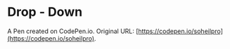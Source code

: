 # Drop - Down

A Pen created on CodePen.io. Original URL: [https://codepen.io/soheilpro](https://codepen.io/soheilpro).


